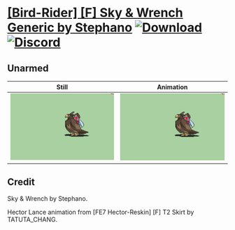 # [\[Bird-Rider\] \[F\] Sky & Wrench Generic by Stephano](./) [![Download](https://img.shields.io/badge/Download--red?style=social&logo=github)](https://minhaskamal.github.io/DownGit/#/home?url=https://github.com/Klokinator/FE-Repo/tree/main/Battle%20Animations%2FMounted%20-%20Dismounted%2C%20Monsters%2C%20Misc%2F%5BBird-Rider%5D%20%5BF%5D%20Sky%20%26%20Wrench%20Generic%20by%20Stephano%2F8.%20Unarmed) [![Discord](https://img.shields.io/badge/Discord--blue?style=social&logo=discord)](https://discord.gg/C7VNGnyTPA)

## Unarmed

| Still | Animation |
| :---: | :-------: |
| ![Unarmed still](./Unarmed_000.png) | ![Unarmed](./Unarmed.gif) |

## Credit

Sky & Wrench by Stephano.

Hector Lance animation from [FE7 Hector-Reskin] [F] T2 Skirt by TATUTA_CHANG.


